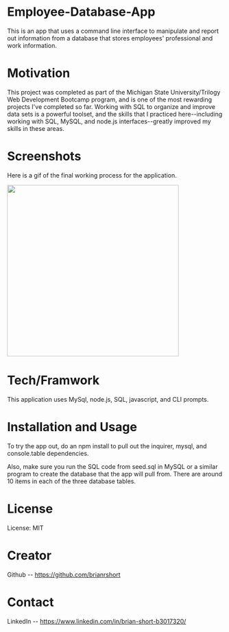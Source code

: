 # Employee-Database-App
This is an app that uses a command line interface to manipulate and report out information from a database that stores employees' professional and work information. 

# Motivation
This project was completed as part of the Michigan State University/Trilogy Web Development Bootcamp program, and is one of the most rewarding projects I've completed so far. Working with SQL to organize and improve data sets is a powerful toolset, and the skills that I practiced here--including working with SQL, MySQL, and node.js interfaces--greatly improved my skills in these areas.

# Screenshots
Here is a gif of the final working process for the application.


<img src="/assets/Images/App.gif?raw=true" width="400px">

# Tech/Framwork
This application uses MySql, node.js, SQL, javascript, and CLI prompts. 

# Installation and Usage
To try the app out, do an npm install to pull out the inquirer, mysql, and console.table dependencies.

Also, make sure you run the SQL code from seed.sql in MySQL or a similar program to create the database that the app will pull from. There are around 10 items in each of the three database tables. 

# License
License: MIT

# Creator
Github -- https://github.com/brianrshort 

# Contact
LinkedIn -- https://www.linkedin.com/in/brian-short-b3017320/
